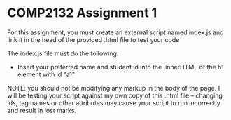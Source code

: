 # COMP2132 Assignment 1

For this assignment, you must create an external script named index.js and link it in the head of the provided .html file to test your code

The index.js file must do the following:
  - Insert your preferred name and student id into the .innerHTML of the h1 element with id "a1"

NOTE: you should not be modifying any markup in the body of the page. I will be testing your script against my own copy of this .html file – changing ids, tag names or other attributes may cause your script to run incorrectly and result in lost marks.
